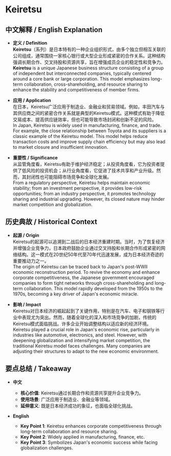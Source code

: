 # Keiretsu

## 中文解释 / English Explanation

* **定义 / Definition**  
  **Keiretsu**（系列）是日本特有的一种企业组织形式，由多个独立但相互关联的公司组成，通常围绕一家核心银行或大型企业形成紧密的合作关系。这种结构强调长期合作、交叉持股和资源共享，旨在增强成员企业的稳定性和竞争力。  
  **Keiretsu** is a unique Japanese business structure consisting of a group of independent but interconnected companies, typically centered around a core bank or large corporation. This model emphasizes long-term collaboration, cross-shareholding, and resource sharing to enhance the stability and competitiveness of member firms.

* **应用 / Application**  
  在日本，Keiretsu广泛应用于制造业、金融业和贸易领域。例如，丰田汽车与其供应商之间的紧密合作关系就是典型的Keiretsu模式。这种模式有助于降低交易成本、提高供应链效率，但也可能导致市场封闭和创新不足的风险。  
  In Japan, Keiretsu is widely used in manufacturing, finance, and trade. For example, the close relationship between Toyota and its suppliers is a classic example of the Keiretsu model. This model helps reduce transaction costs and improve supply chain efficiency but may also lead to market closure and insufficient innovation.

* **重要性 / Significance**  
  从监管角度看，Keiretsu有助于维护经济稳定；从投资角度看，它为投资者提供了低风险的投资机会；从行业角度看，它促进了技术共享和产业升级。然而，其封闭性也可能阻碍市场竞争和全球化发展。  
  From a regulatory perspective, Keiretsu helps maintain economic stability; from an investment perspective, it provides low-risk opportunities; from an industry perspective, it promotes technology sharing and industrial upgrading. However, its closed nature may hinder market competition and globalization.

## 历史典故 / Historical Context

* **起源 / Origin**  
  Keiretsu的起源可以追溯到二战后的日本经济重建时期。当时，为了恢复经济并增强企业竞争力，日本政府鼓励企业通过交叉持股和长期合作形成紧密的网络结构。这一模式在20世纪50年代至70年代迅速发展，成为日本经济奇迹的重要推动力之一。  
  The origin of Keiretsu can be traced back to Japan's post-WWII economic reconstruction period. To revive the economy and enhance corporate competitiveness, the Japanese government encouraged companies to form tight networks through cross-shareholding and long-term collaboration. This model rapidly developed from the 1950s to the 1970s, becoming a key driver of Japan's economic miracle.

* **影响 / Impact**  
  Keiretsu对日本经济的崛起起到了关键作用，特别是在汽车、电子和钢铁等行业中表现尤为突出。然而，随着全球化的深入和市场竞争的加剧，传统的Keiretsu模式面临挑战。许多企业开始调整结构以适应新的经济环境。  
  Keiretsu played a crucial role in Japan's economic rise, particularly in industries like automotive, electronics, and steel. However, with deepening globalization and intensifying market competition, the traditional Keiretsu model faces challenges. Many companies are adjusting their structures to adapt to the new economic environment.

## 要点总结 / Takeaway

* **中文**  
  - **核心价值**: Keiretsu通过长期合作和资源共享提升企业竞争力。  
  - **使用场景**: 广泛应用于制造业、金融业等领域。  
  - **延伸意义**: 既是日本经济成功的象征，也面临全球化挑战。

* **English**  
  - **Key Point 1**: Keiretsu enhances corporate competitiveness through long-term collaboration and resource sharing.  
  - **Key Point 2**: Widely applied in manufacturing, finance, etc.  
  - **Key Point 3**: Symbolizes Japan's economic success while facing globalization challenges.